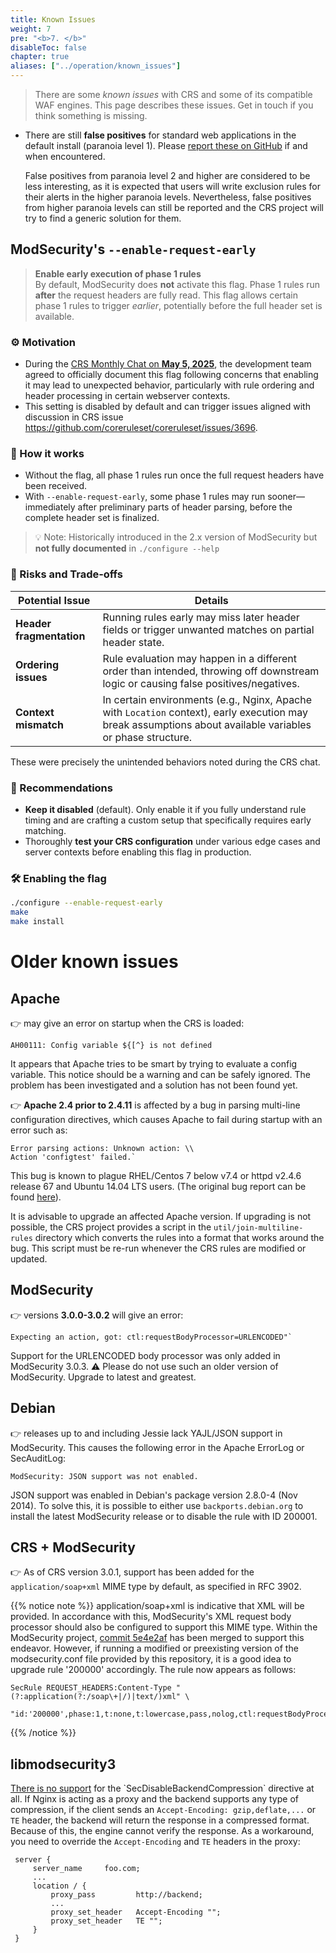 ```yaml
---
title: Known Issues
weight: 7
pre: "<b>7. </b>"
disableToc: false
chapter: true
aliases: ["../operation/known_issues"]
---
```


> There are some *known issues* with CRS and some of its compatible WAF engines. This page describes these issues. Get in touch if you think something is missing.

- There are still **false positives** for standard web applications in the default install (paranoia level 1). Please [report these on GitHub](https://github.com/coreruleset/coreruleset/issues/new/choose) if and when encountered.

  False positives from paranoia level 2 and higher are considered to be less interesting, as it is expected that users will write exclusion rules for their alerts in the higher paranoia levels. Nevertheless, false positives from higher paranoia levels can still be reported and the CRS project will try to find a generic solution for them.

## ModSecurity's `--enable-request-early`

> **Enable early execution of phase 1 rules**  
> By default, ModSecurity does **not** activate this flag. Phase 1 rules run **after** the request headers are fully read. This flag allows certain phase 1 rules to trigger *earlier*, potentially before the full header set is available.

### ⚙️ Motivation

- During the [CRS Monthly Chat on **May 5, 2025**](https://github.com/coreruleset/coreruleset/issues/4116), the development team agreed to officially document this flag following concerns that enabling it may lead to unexpected behavior, particularly with rule ordering and header processing in certain webserver contexts.
- This setting is disabled by default and can trigger issues aligned with discussion in CRS issue https://github.com/coreruleset/coreruleset/issues/3696.

### 🧩 How it works

- Without the flag, all phase 1 rules run once the full request headers have been received.
- With `--enable-request-early`, some phase 1 rules may run sooner—immediately after preliminary parts of header parsing, before the complete header set is finalized.

> 💡 Note: Historically introduced in the 2.x version of ModSecurity but **not fully documented** in `./configure --help`

### 🔐 Risks and Trade‑offs

| Potential Issue | Details |
|-----------------|---------|
| **Header fragmentation** | Running rules early may miss later header fields or trigger unwanted matches on partial header state. |
| **Ordering issues** | Rule evaluation may happen in a different order than intended, throwing off downstream logic or causing false positives/negatives. |
| **Context mismatch** | In certain environments (e.g., Nginx, Apache with `Location` context), early execution may break assumptions about available variables or phase structure. |

These were precisely the unintended behaviors noted during the CRS chat.

### 🧭 Recommendations

- **Keep it disabled** (default). Only enable it if you fully understand rule timing and are crafting a custom setup that specifically requires early matching.
- Thoroughly **test your CRS configuration** under various edge cases and server contexts before enabling this flag in production.

### 🛠️ Enabling the flag

```bash
./configure --enable-request-early
make
make install
```

# Older known issues

## Apache

👉 may give an error on startup when the CRS is loaded:

  ```
  AH00111: Config variable ${[^} is not defined
  ```

  It appears that Apache tries to be smart by trying to evaluate a config variable. This notice should be a warning and can be safely ignored. The problem has been investigated and a solution has not been found yet.

👉 **Apache 2.4 prior to 2.4.11** is affected by a bug in parsing multi-line configuration directives, which causes Apache to fail during startup with an error such as:

  ```plaintext
  Error parsing actions: Unknown action: \\
  Action 'configtest' failed.`
  ```

  This bug is known to plague RHEL/Centos 7 below v7.4 or httpd v2.4.6 release 67 and Ubuntu 14.04 LTS users. (The original bug report can be found [here](https://bz.apache.org/bugzilla/show_bug.cgi?id=55910)).

  It is advisable to upgrade an affected Apache version. If upgrading is not possible, the CRS project provides a script in the `util/join-multiline-rules` directory which converts the rules into a format that works around the bug. This script must be re-run whenever the CRS rules are modified or updated.


## ModSecurity

👉 versions **3.0.0-3.0.2** will give an error:

  ```
  Expecting an action, got: ctl:requestBodyProcessor=URLENCODED"`
  ```

  Support for the URLENCODED body processor was only added in ModSecurity 3.0.3.
  :warning: Please do not use such an older version of ModSecurity. Upgrade to latest and greatest.

## Debian

👉 releases up to and including Jessie lack YAJL/JSON support in ModSecurity. This causes the following error in the Apache ErrorLog or SecAuditLog:

  ```
  ModSecurity: JSON support was not enabled.
  ```

  JSON support was enabled in Debian's package version 2.8.0-4 (Nov 2014). To solve this, it is possible to either use `backports.debian.org` to install the latest ModSecurity
  release or to disable the rule with ID 200001.

## CRS + ModSecurity

👉 As of CRS version 3.0.1, support has been added for the `application/soap+xml` MIME type by default, as specified in RFC 3902.

{{% notice note %}}
application/soap+xml is indicative that XML will be provided. In accordance with this, ModSecurity's XML request body processor should also be configured to support this MIME type. Within the ModSecurity project, [commit 5e4e2af](https://github.com/owasp-modsecurity/ModSecurity/commit/5e4e2af7a6f07854fee6ed36ef4a381d4e03960e) has been merged to support this endeavor. However, if running a modified or preexisting version of the modsecurity.conf file provided by this repository, it is a good idea to upgrade rule '200000' accordingly. The rule now appears as follows:

  ```
  SecRule REQUEST_HEADERS:Content-Type "(?:application(?:/soap\+|/)|text/)xml" \
    "id:'200000',phase:1,t:none,t:lowercase,pass,nolog,ctl:requestBodyProcessor=XML"
  ```
{{% /notice %}}

## libmodsecurity3

[There is no support](https://github.com/owasp-modsecurity/ModSecurity/wiki/Reference-Manual-(v3.x)#secdisablebackendcompression) for the `SecDisableBackendCompression` directive at all. 
If Nginx is acting as a proxy and the backend supports any type of compression, if the client sends an `Accept-Encoding: gzip,deflate,...` or `TE` header, the backend will return the response in a compressed format. Because of this, the engine cannot verify the response. As a workaround, you need to override the `Accept-Encoding` and `TE` headers in the proxy:

   ```
    server {
        server_name     foo.com;
        ...
        location / {
            proxy_pass         http://backend;
            ...
            proxy_set_header   Accept-Encoding "";
            proxy_set_header   TE "";
        }
    }
   ```
